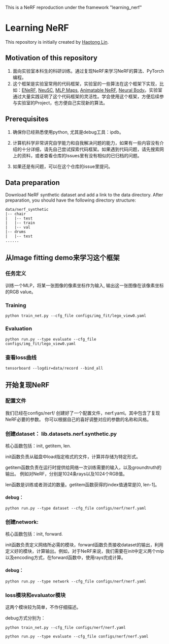 This is a NeRF reproduction under the framework "learning_nerf"


# Learning NeRF

This repository is initially created by [Haotong Lin](https://haotongl.github.io/).

## Motivation of this repository

1. 面向实验室本科生的科研训练。通过复现NeRF来学习NeRF的算法、PyTorch编程。
2. 这个框架是实验室常用的代码框架，实验室的一些算法在这个框架下实现，比如：[ENeRF](https://github.com/zju3dv/enerf), [NeuSC](https://github.com/zju3dv/NeuSC), [MLP Maps](https://github.com/zju3dv/mlp_maps), [Animatable NeRF](https://github.com/zju3dv/animatable_nerf), [Neural Body](https://github.com/zju3dv/neuralbody)。实验室通过大量实践证明了这个代码框架的灵活性。学会使用这个框架，方便后续参与实验室的Project，也方便自己实现新的算法。

## Prerequisites

1. 确保你已经熟悉使用python, 尤其是debug工具：ipdb。

2. 计算机科学非常讲究自学能力和自我解决问题的能力，如果有一些内容没有介绍的十分详细，请先自己尝试探索代码框架。如果遇到代码问题，请先搜索网上的资料，或者查看仓库的Issues里有没有相似的已归档的问题。

3. 如果还是有问题，可以在这个仓库的issue里提问。

## Data preparation

Download NeRF synthetic dataset and add a link to the data directory. After preparation, you should have the following directory structure: 
```
data/nerf_synthetic
|-- chair
|   |-- test
|   |-- train
|   |-- val
|-- drums
|   |-- test
......
```


## 从Image fitting demo来学习这个框架


### 任务定义

训练一个MLP，将某一张图像的像素坐标作为输入, 输出这一张图像在该像素坐标的RGB value。

### Training

```
python train_net.py --cfg_file configs/img_fit/lego_view0.yaml
```

### Evaluation

```
python run.py --type evaluate --cfg_file configs/img_fit/lego_view0.yaml
```

### 查看loss曲线

```
tensorboard --logdir=data/record --bind_all
```


## 开始复现NeRF

### 配置文件

我们已经在configs/nerf/ 创建好了一个配置文件，nerf.yaml。其中包含了复现NeRF必要的参数。
你可以根据自己的喜好调整对应的参数的名称和风格。


### 创建dataset： lib.datasets.nerf.synthetic.py

核心函数包括：init, getitem, len.

init函数负责从磁盘中load指定格式的文件，计算并存储为特定形式。

getitem函数负责在运行时提供给网络一次训练需要的输入，以及groundtruth的输出。
例如对NeRF，分别是1024条rays以及1024个RGB值。

len函数是训练或者测试的数量。getitem函数获得的index值通常是[0, len-1]。


#### debug：

```
python run.py --type dataset --cfg_file configs/nerf/nerf.yaml
```

### 创建network:

核心函数包括：init, forward.

init函数负责定义网络所必需的模块，forward函数负责接收dataset的输出，利用定义好的模块，计算输出。例如，对于NeRF来说，我们需要在init中定义两个mlp以及encoding方式，在forward函数中，使用rays完成计算。


#### debug：

```
python run.py --type network --cfg_file configs/nerf/nerf.yaml
```

### loss模块和evaluator模块

这两个模块较为简单，不作仔细描述。

debug方式分别为：

```
python train_net.py --cfg_file configs/nerf/nerf.yaml
```

```
python run.py --type evaluate --cfg_file configs/nerf/nerf.yaml
```
